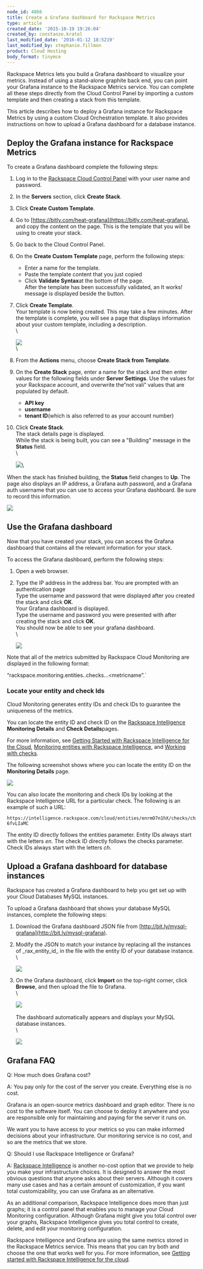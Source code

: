 ```yaml
---
node_id: 4866
title: Create a Grafana dashboard for Rackspace Metrics
type: article
created_date: '2015-10-19 19:26:04'
created_by: constanze.kratel
last_modified_date: '2016-01-12 18:5219'
last_modified_by: stephanie.fillmon
product: Cloud Hosting
body_format: tinymce
---
```


Rackspace Metrics lets you build a Grafana dashboard to visualize your
metrics. Instead of using a stand-alone graphite back end, you can point
your Grafana instance to the Rackspace Metrics service. You can complete
all these steps directly from the Cloud Control Panel by importing a
custom template and then creating a stack from this template.

This article describes how to deploy a Grafana instance for Rackspace
Metrics by using a custom Cloud Orchestration template. It also provides
instructions on how to upload a Grafana dashboard for a database
instance.

Deploy the Grafana instance for Rackspace Metrics
-------------------------------------------------

To create a Grafana dashboard complete the following steps:

1.  Log in to the [Rackspace Cloud Control
    Panel](https://mycloud.rackspace.com/ "Cloud Control Panel") with
    your user name and password.
2.  In the **Servers** section, click **Create Stack**.
3.  Click **Create Custom Template**.
4.  Go
    to [https://bitly.com/heat-grafana](https://bitly.com/heat-grafana),
    and copy the content on the page. This is the template that you will
    be using to create your stack.
5.  Go back to the Cloud Control Panel.
6.  On the **Create Custom Template** page, perform the following steps:
    -   Enter a name for the template.
    -   Paste the template content that you just copied
    -   Click **Validate Syntax**at the bottom of the page.\
         After the template has been successfully validated, an It
        works! message is displayed beside the button.

7.  Click **Create Template**.\
     Your template is now being created. This may take a few minutes.
    After the template is complete, you will see a page that displays
    information about your custom template, including a description.\
     \

    ![](/knowledge_center/sites/default/files/field/image/grafana-customized-template1.png)\
     \
      
8.  From the **Actions** menu, choose **Create Stack from Template**.
9.  On the **Create Stack** page, enter a name for the stack and then
    enter values for the following fields under **Server Settings**. Use
    the values for your Rackspace account, and overwrite the&ldquo;not vali&rdquo;
    values that are populated by default.
    -   **API key**
    -   **username**
    -   **tenant ID**(which is also referred to as your account number)

10. Click **Create Stack**.\
     The stack details page is displayed.\
     While the stack is being built, you can see a "Building" message in
    the **Status** field.\
     \

    ![](/knowledge_center/sites/default/files/field/image/grafana-create-stack-building.png)\
      

When the stack has finished building, the **Status** field changes to
**Up**. The page also displays an IP address, a Grafana auth password,
and a Grafana auth username that you can use to access your Grafana
dashboard. Be sure to record this information.

![](/knowledge_center/sites/default/files/field/image/grafana-metrics-up1.png)

Use the Grafana dashboard
-------------------------

Now that you have created your stack, you can access the Grafana
dashboard that contains all the relevant information for your stack.

To access the Grafana dashboard, perform the following steps:

1.  Open a web browser.
2.  Type the IP address in the address bar. You are prompted with an
    authentication page\
     Type the username and password that were displayed after you
    created the stack and click **OK**.\
     Your Grafana dashboard is displayed.\
     Type the username and password you were presented with after
    creating the stack and click **OK**.\
     You should now be able to see your grafana dashboard.\
     \

    ![](/knowledge_center/sites/default/files/field/image/grafana-home-page_0.png)

Note that all of the metrics submitted by Rackspace Cloud Monitoring are
displayed in the following format:

&ldquo;rackspace.monitoring.entities.<entityid>.checks.<checktype>.<checkid>.<metricname&rdquo;.`

### Locate your entity and check Ids

Cloud Monitoring generates entity IDs and check IDs to guarantee the
uniqueness of the metrics.

You can locate the entity ID and check ID on the [Rackspace
Intelligence](http://intelligence.rackspace.com/) **Monitoring
Details** and **Check Details**pages.

For more information, see [Getting Started with Rackspace Intelligence
for the
Cloud](https://admin.rackspace.com/knowledge_center/article/getting-started-with-rackspace-intelligence-for-the-cloud), [Monitoring
entities with Rackspace
Intelligence](https://admin.rackspace.com/knowledge_center/article/monitoring-entities-with-rackspace-intelligence),
and [Working with
checks](https://admin.rackspace.com/knowledge_center/article/working-with-checks).

The following screenshot shows where you can locate the entity ID on
the **Monitoring Details** page.

![](/knowledge_center/sites/default/files/field/image/grafana-monitoring-details_0.png)

You can also locate the monitoring and check IDs by looking at the
Rackspace Intelligence URL for a particular check. The following is an
example of such a URL:

`https://intelligence.rackspace.com/cloud/entities/enrmO7n1hX/checks/ch6fvLIaMC`

The entity ID directly follows the entities parameter. Entity IDs always
start with the letters *en*. The check ID directly follows
the checks parameter. Check IDs always start with the letters *ch*.

Upload a Grafana dashboard for database instances
-------------------------------------------------

Rackspace has created a Grafana dashboard to help you get set up with
your Cloud Databases MySQL instances.

To upload a Grafana dashboard that shows your database MySQL instances,
complete the following steps:

1.  Download the Grafana dashboard JSON file from
    [http://bit.ly/mysql-grafana](http://bit.ly/mysql-grafana).
2.  Modify the JSON to match your instance by replacing all the
    instances of \_rax\_entity\_id\_ in the file with the entity ID of
    your database instance.\
     \

    ![](/knowledge_center/sites/default/files/field/image/grafana-replace-entty-id1.png)
3.  On the Grafana dashboard, click **Import** on the top-right corner,
    click **Browse**, and then upload the file to Grafana.\
     \

    ![](/knowledge_center/sites/default/files/field/image/grafana-JSON-file-upload.png)\
     \
     The dashboard automatically appears and displays your MySQL
    database instances.\
     \

    ![](/knowledge_center/sites/default/files/field/image/grafana-mysql-data.png)

Grafana FAQ
-----------

Q: How much does Grafana cost?

A: You pay only for the cost of the server you create. Everything else
is no cost.

Grafana is an open-source metrics dashboard and graph editor. There is
no cost to the software itself. You can choose to deploy it anywhere and
you are responsible only for maintaining and paying for the server it
runs on.

We want you to have access to your metrics so you can make informed
decisions about your infrastructure. Our monitoring service is no cost,
and so are the metrics that we store.

Q: Should I use Rackspace Intelligence or Grafana?

A: [Rackspace Intelligence](http://intelligence.rackspace.com/) is
another no-cost option that we provide to help you make your
infrastructure choices. It is designed to answer the most obvious
questions that anyone asks about their servers. Although it covers many
use cases and has a certain amount of customization, if you want total
customizability, you can use Grafana as an alternative.

As an additional comparison, Rackspace Intelligence does more than just
graphs; it is a control panel that enables you to manage your Cloud
Monitoring configuration. Although Grafana might give you total control
over your graphs, Rackspace Intelligence gives you total control to
create, delete, and edit your monitoring configuration.

Rackspace Intelligence and Grafana are using the same metrics stored in
the Rackspace Metrics service. This means that you can try both and
choose the one that works well for you. For more information,
see [Getting started with Rackspace Intelligence for the
cloud](https://admin.rackspace.com/knowledge_center/article/getting-started-with-rackspace-intelligence-for-the-cloud).


